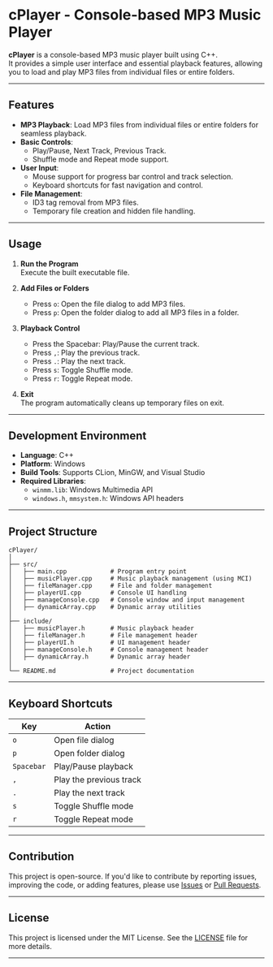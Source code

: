 

# cPlayer - Console-based MP3 Music Player

**cPlayer** is a console-based MP3 music player built using C++.  
It provides a simple user interface and essential playback features, allowing you to load and play MP3 files from individual files or entire folders.

---

## Features

- **MP3 Playback**: Load MP3 files from individual files or entire folders for seamless playback.
- **Basic Controls**:
  - Play/Pause, Next Track, Previous Track.
  - Shuffle mode and Repeat mode support.
- **User Input**:
  - Mouse support for progress bar control and track selection.
  - Keyboard shortcuts for fast navigation and control.
- **File Management**:
  - ID3 tag removal from MP3 files.
  - Temporary file creation and hidden file handling.

---

## Usage

1. **Run the Program**  
   Execute the built executable file.

2. **Add Files or Folders**  
   - Press `o`: Open the file dialog to add MP3 files.
   - Press `p`: Open the folder dialog to add all MP3 files in a folder.

3. **Playback Control**  
   - Press the Spacebar: Play/Pause the current track.
   - Press `,`: Play the previous track.
   - Press `.`: Play the next track.
   - Press `s`: Toggle Shuffle mode.
   - Press `r`: Toggle Repeat mode.

4. **Exit**  
   The program automatically cleans up temporary files on exit.

---

## Development Environment

- **Language**: C++
- **Platform**: Windows
- **Build Tools**: Supports CLion, MinGW, and Visual Studio
- **Required Libraries**:
  - `winmm.lib`: Windows Multimedia API
  - `windows.h`, `mmsystem.h`: Windows API headers

---

## Project Structure

```
cPlayer/
│
├── src/
│   ├── main.cpp            # Program entry point
│   ├── musicPlayer.cpp     # Music playback management (using MCI)
│   ├── fileManager.cpp     # File and folder management
│   ├── playerUI.cpp        # Console UI handling
│   ├── manageConsole.cpp   # Console window and input management
│   ├── dynamicArray.cpp    # Dynamic array utilities
│
├── include/
│   ├── musicPlayer.h       # Music playback header
│   ├── fileManager.h       # File management header
│   ├── playerUI.h          # UI management header
│   ├── manageConsole.h     # Console management header
│   ├── dynamicArray.h      # Dynamic array header
│
└── README.md               # Project documentation
```

---

## Keyboard Shortcuts

| Key           | Action                  |
|---------------|-------------------------|
| `o`           | Open file dialog        |
| `p`           | Open folder dialog      |
| `Spacebar`    | Play/Pause playback     |
| `,`           | Play the previous track |
| `.`           | Play the next track     |
| `s`           | Toggle Shuffle mode     |
| `r`           | Toggle Repeat mode      |

---

## Contribution

This project is open-source. If you'd like to contribute by reporting issues, improving the code, or adding features, please use [Issues](https://github.com/USERNAME/cPlayer/issues) or [Pull Requests](https://github.com/USERNAME/cPlayer/pulls).

---

## License

This project is licensed under the MIT License. See the [LICENSE](LICENSE) file for more details.

---

